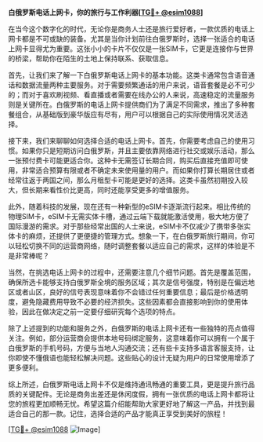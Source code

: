 **白俄罗斯电话上网卡，你的旅行与工作利器[[TG💪+ @esim1088](https://t.me/s/esim1088)]**

在当今这个数字化的时代，无论你是商务人士还是旅行爱好者，一款优质的电话上网卡都是不可或缺的装备。尤其是当你计划前往白俄罗斯时，选择一张适合的电话上网卡显得尤为重要。这张小小的卡片不仅仅是一张SIM卡，它更是连接你与世界的桥梁，帮助你在陌生的土地上保持联系、获取信息。

首先，让我们来了解一下白俄罗斯电话上网卡的基本功能。这类卡通常包含语音通话和数据流量两种主要服务。对于需要频繁通话的用户来说，语音套餐是必不可少的；而对于喜欢刷视频、看直播或者需要在线办公的人来说，高速稳定的流量服务则是关键所在。白俄罗斯的电话上网卡提供商们为了满足不同需求，推出了多种套餐组合，从基础版到豪华版应有尽有，用户可以根据自己的实际使用情况灵活选择。

接下来，我们来聊聊如何选择合适的电话上网卡。首先，你需要考虑自己的使用习惯。如果你只是短期访问白俄罗斯，并且主要依靠网络进行社交或娱乐活动，那么一张预付费卡可能更适合你。这种卡无需签订长期合同，购买后直接充值即可使用，非常适合预算有限或者不确定未来使用量的用户。而如果你打算长期居住或者经常往返于两国之间，那么月租型卡可能是更好的选择。这类卡虽然初期投入较大，但长期来看性价比更高，同时还能享受更多的增值服务。

此外，随着科技的发展，现在还有一种新型的eSIM卡逐渐流行起来。相比传统的物理SIM卡，eSIM卡无需实体卡槽，通过云端下载就能激活使用，极大地方便了国际漫游的需求。对于那些经常出国的人士来说，eSIM卡不仅减少了携带多张实体卡的麻烦，还提供了更便捷的管理方式。想象一下，在白俄罗斯旅行期间，你可以轻松切换不同的运营商网络，随时调整套餐以适应自己的需求，这样的体验是不是非常棒呢？

当然，在挑选电话上网卡的过程中，还需要注意几个细节问题。首先是覆盖范围，确保所选卡能够支持白俄罗斯全境的服务区域；其次是信号强度，特别是在偏远地区或者山区，良好的信号表现意味着你不会错过任何重要信息；最后是价格透明度，避免隐藏费用导致不必要的经济损失。这些因素都会直接影响到你的使用体验，因此在做决定之前一定要仔细研究每个选项的特点。

除了上述提到的功能和服务之外，白俄罗斯的电话上网卡还有一些独特的亮点值得关注。例如，部分运营商会提供本地号码绑定服务，这意味着你可以拥有一个属于白俄罗斯的手机号码，方便与当地人沟通交流；还有些卡支持多语言客服支持，让你即使不懂俄语也能轻松解决问题。这些贴心的设计无疑为用户的日常使用增添了更多便利。

综上所述，白俄罗斯电话上网卡不仅是维持通讯畅通的重要工具，更是提升旅行品质的关键配件。无论是商务出差还是休闲度假，拥有一张优质的电话上网卡都将让您的旅程更加顺畅无忧。希望这篇介绍能帮助大家更好地了解这一产品，并找到最适合自己的那一款。记住，选择合适的产品才能真正享受到美好的旅程！

[[TG💪+ @esim1088](https://t.me/s/esim1088) ![Image](https://i.postimg.cc/4NQfJmqS/Snipaste-2025-05-13-00-14-12.png)]